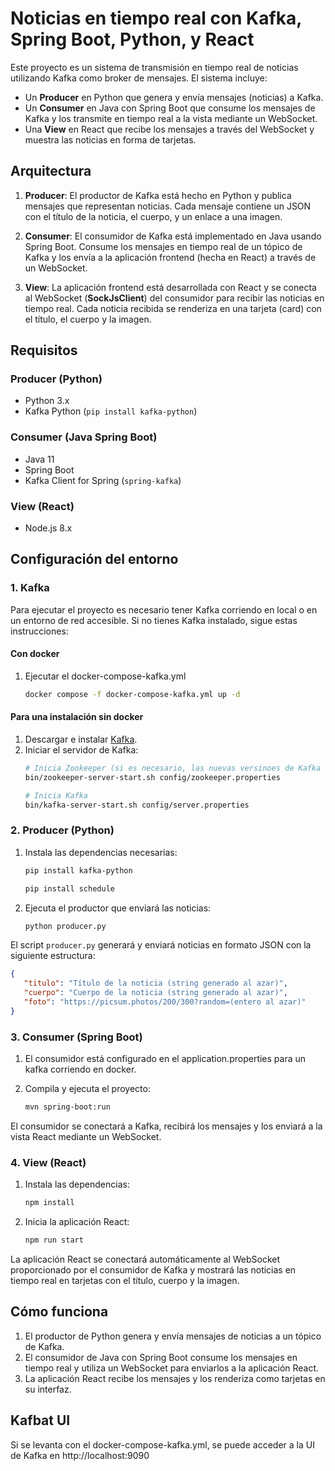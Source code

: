 # Noticias en tiempo real con Kafka, Spring Boot, Python, y React

Este proyecto es un sistema de transmisión en tiempo real de noticias utilizando Kafka como broker de mensajes. El sistema incluye:

- Un **Producer** en Python que genera y envía mensajes (noticias) a Kafka.
- Un **Consumer** en Java con Spring Boot que consume los mensajes de Kafka y los transmite en tiempo real a la vista mediante un WebSocket.
- Una **View** en React que recibe los mensajes a través del WebSocket y muestra las noticias en forma de tarjetas.

## Arquitectura

1. **Producer**: El productor de Kafka está hecho en Python y publica mensajes que representan noticias. Cada mensaje contiene un JSON con el título de la noticia, el cuerpo, y un enlace a una imagen.
   
2. **Consumer**: El consumidor de Kafka está implementado en Java usando Spring Boot. Consume los mensajes en tiempo real de un tópico de Kafka y los envía a la aplicación frontend (hecha en React) a través de un WebSocket.

3. **View**: La aplicación frontend está desarrollada con React y se conecta al WebSocket (**SockJsClient**) del consumidor para recibir las noticias en tiempo real. Cada noticia recibida se renderiza en una tarjeta (card) con el título, el cuerpo y la imagen.

## Requisitos

### Producer (Python)
- Python 3.x
- Kafka Python (`pip install kafka-python`)

### Consumer (Java Spring Boot)
- Java 11
- Spring Boot
- Kafka Client for Spring (`spring-kafka`)

### View (React)
- Node.js 8.x

## Configuración del entorno

### 1. Kafka
Para ejecutar el proyecto es necesario tener Kafka corriendo en local o en un entorno de red accesible. Si no tienes Kafka instalado, sigue estas instrucciones:

#### Con docker
1. Ejecutar el docker-compose-kafka.yml
   ```bash
   docker compose -f docker-compose-kafka.yml up -d
   ```
#### Para una instalación sin docker 
1. Descargar e instalar [Kafka](https://kafka.apache.org/quickstart).
2. Iniciar el servidor de Kafka:
   ```bash
   # Inicia Zookeeper (si es necesario, las nuevas versinoes de Kafka no lo requieren)
   bin/zookeeper-server-start.sh config/zookeeper.properties
   
   # Inicia Kafka
   bin/kafka-server-start.sh config/server.properties
   ```

### 2. Producer (Python)
1. Instala las dependencias necesarias:
   ```bash
   pip install kafka-python
   ```
   ```bash
   pip install schedule
   ```
2. Ejecuta el productor que enviará las noticias:
   ```bash
   python producer.py
   ```

El script `producer.py` generará y enviará noticias en formato JSON con la siguiente estructura:
```json
{
   "titulo": "Título de la noticia (string generado al azar)",
   "cuerpo": "Cuerpo de la noticia (string generado al azar)",
   "foto": "https://picsum.photos/200/300?random=(entero al azar)"
}
```

### 3. Consumer (Spring Boot)
1. El consumidor está configurado en el application.properties para un kafka corriendo en docker. 

2. Compila y ejecuta el proyecto:
   ```bash
   mvn spring-boot:run
   ```

El consumidor se conectará a Kafka, recibirá los mensajes y los enviará a la vista React mediante un WebSocket.

### 4. View (React)
1. Instala las dependencias:
   ```bash
   npm install
   ```

2. Inicia la aplicación React:
   ```bash
   npm run start
   ```

La aplicación React se conectará automáticamente al WebSocket proporcionado por el consumidor de Kafka y mostrará las noticias en tiempo real en tarjetas con el título, cuerpo y la imagen.

## Cómo funciona

1. El productor de Python genera y envía mensajes de noticias a un tópico de Kafka.
2. El consumidor de Java con Spring Boot consume los mensajes en tiempo real y utiliza un WebSocket para enviarlos a la aplicación React.
3. La aplicación React recibe los mensajes y los renderiza como tarjetas en su interfaz.

## Kafbat UI

Si se levanta con el docker-compose-kafka.yml, se puede acceder a la UI de Kafka en http://localhost:9090